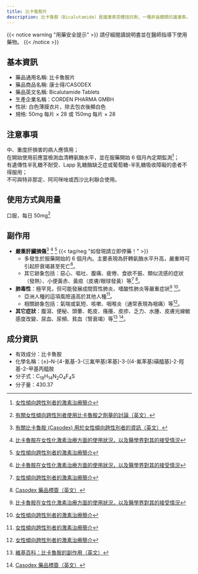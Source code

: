 ```yaml
---
title: 比卡魯胺片
description: 比卡魯胺（Bicalutamide）是雄激素受體拮抗劑，一種非甾體類抗雄激素。
---
```


{{< notice warning "用藥安全提示" >}}
請仔細閱讀說明書並在醫師指導下使用藥物。
{{< /notice >}}

## 基本資訊

- 藥品通用名稱: 比卡魯胺片
- 藥品商品名稱: 康士得/CASODEX
- 藥品英文名稱: Bicalutamide Tablets
- 生產企業名稱：CORDEN PHARMA GMBH
- 性狀: 白色薄膜衣片，除去包衣後顯白色
- 規格: 50mg 每片 &times; 28 或 150mg 每片 &times; 28

## 注意事項

中、重度肝損害的病人應慎用；  
在開始使用前應當檢測血清轉氨酶水平，並在服藥開始 6 個月內定期監測[^5]；  
有遺傳性半乳糖不耐受、Lapp 乳糖酶缺乏症或葡萄糖-半乳糖吸收障礙的患者不得服用；  
不可與特非那定、阿司咪唑或西沙比利聯合使用。

## 使用方式與用量

口服，每日 50mg[^1]

## 副作用

- **嚴重肝臟損傷**[^2] [^3] [^5] {{< tag/neg "如發現請立即停藥！" >}}
   + 多發生於服藥開始的 6 個月內。主要表現為肝轉氨酶水平升高，嚴重時可引起肝衰竭甚至死亡[^3]。
   + 其它跡象包括：惡心、嘔吐、腹痛、疲倦、食欲不振、類似流感的症狀（發熱）、小便黃赤、黃疸（皮膚/眼球發黃）等[^5] [^6]。
- **肺毒性**：極罕見，但可能發展成間質性肺炎、嗜酸性肺炎等嚴重症狀[^3] [^5]。
   + 亞洲人種的這項風險遠高於其他人種[^5]。
   + 相關跡象包括：氣喘或氣短、咳嗽、咽喉炎（通常表現為咽痛）等[^5]。
- **其它症狀**：腹瀉、便秘、頭暈、乾皮、瘙癢、皮疹、乏力、水腫、皮膚光線敏感度改變、尿血、尿頻、貧血（腎衰竭）等[^4] [^6]。

## 成分資訊

- 有效成分：比卡魯胺
- 化學名稱：(±)–N-[4-氰基-3-(三氟甲基)苯基]-3-[(4-氟苯基)磺醯基]-2-羥基-2-甲基丙醯胺
- 分子式：C<sub>18</sub>H<sub>14</sub>N<sub>2</sub>O<sub>4</sub>F<sub>4</sub>S
- 分子量：430.37

[^1]: [有關女性傾向跨性別者使用比卡魯胺之劑量的討論（英文）](https://transfemscience.org/articles/bica-dosage/)
[^2]: [有關比卡魯胺 (Casodex) 用於女性傾向跨性別者的資訊（英文）](https://transfemscience.org/articles/bica-info/#risks-of-bicalutamide)
[^3]: [比卡魯胺在女性化激素治療方面的使用狀況，以及醫學界對其的接受情況](https://tfsci.mtf.wiki/articles/bica-adoption.html)
[^4]: [維基百科：比卡魯胺的副作用（英文）](https://en.wikipedia.org/wiki/Side_effects_of_bicalutamide)
[^5]: [女性傾向跨性別者的激素治療簡介](https://tfsci.mtf.wiki/articles/transfem-intro.html#比卡鲁胺)
[^6]: [Casodex 藥品標簽（英文）](https://www.accessdata.fda.gov/drugsatfda_docs/label/2017/020498s028lbl.pdf)